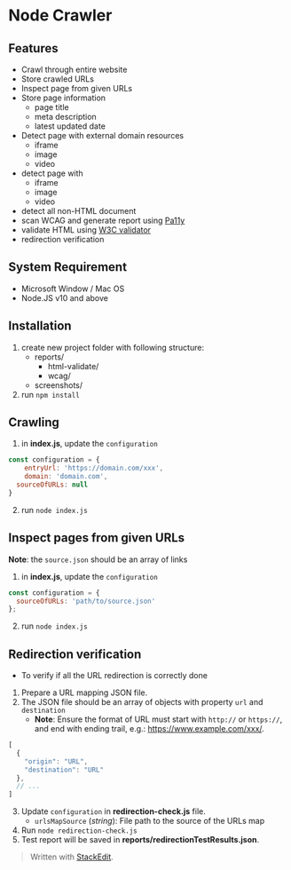 # Node Crawler
## Features
- Crawl through entire website
- Store crawled URLs
- Inspect page from given URLs
- Store page information
	- page title
	- meta description
	- latest updated date
- Detect page with external domain resources
	- iframe
	- image
	- video
- detect page with
	- iframe
	- image
	- video
- detect all non-HTML document
- scan WCAG and generate report using [Pa11y](https://github.com/pa11y/pa11y)
- validate HTML using [W3C validator](https://validator.w3.org/)
- redirection verification

## System Requirement
 - Microsoft Window / Mac OS
 - Node.JS v10 and above 

## Installation
1. create new project folder with following structure:
	- reports/
		- html-validate/
		- wcag/
    - screenshots/
2. run `npm install`

## Crawling
1. in **index.js**, update the `configuration`
```javascript
const configuration = {
	entryUrl: 'https://domain.com/xxx',
	domain: 'domain.com',
  sourceOfURLs: null
}
```
2. run `node index.js`

## Inspect pages from given URLs
**Note**: the `source.json` should be an array of links
1. in **index.js**, update the `configuration`
```javascript
const configuration = {
  sourceOfURLs: 'path/to/source.json'
};
```
2. run `node index.js`


## Redirection verification
- To verify if all the URL redirection is correctly done
1. Prepare a URL mapping JSON file.
2. The JSON file should be an array of objects with property `url` and `destination`
    - **Note**: Ensure the format of URL must start with `http://` or `https://`, and end with ending trail, e.g.: https://www.example.com/xxx/.
```javascript
[
  {
    "origin": "URL",
    "destination": "URL"
  },
  // ...
]
```
3. Update `configuration` in **redirection-check.js** file.
    - `urlsMapSource` (*string*): File path to the source of the URLs map
4. Run `node redirection-check.js`
5. Test report will be saved in **reports/redirectionTestResults.json**.

> Written with [StackEdit](https://stackedit.io/).
